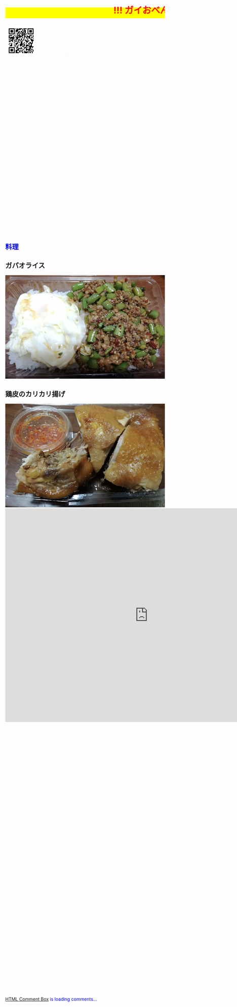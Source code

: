 <html lang="ja">
 <head>
 <meta charset="UTF-8">
 <meta http-equiv="X-UA-Compatible" content="IE=EmulateIE10" />
 <title>再スタート</title>

<style type="text/css">
 p {
color: #fffafa;
font-size: 1.5em;
 }
 
<!--
 .red {color:#ff0000;}
 .grey {color:#ffffff; background:#999999;}
 .snow {color:#fffafa;}
 .yellow {color:#ff0000; background:#ffff00;}
 .blue {color:#0000ff;}
 .white {color:#ffffff; blinking;}
 .waku {border:2px dotted #99cc66;
　　　　　　line-height: 200%;
　　　　　　padding: 10px;}
 -->
 
 main {
background-color: rgba(255, 255, 255, 0.5);
}

section {
background-color: rgba(255, 255, 255, 0.3);
}
 

/* 点滅 */
.blinking{
	-webkit-animation:blink 1.5s ease-in-out infinite alternate;
    -moz-animation:blink 1.5s ease-in-out infinite alternate;
    animation:blink 1.5s ease-in-out infinite alternate;
}
@-webkit-keyframes blink{
    0% {opacity:0;}
    100% {opacity:1;}
}
@-moz-keyframes blink{
    0% {opacity:0;}
    100% {opacity:1;}
}
@keyframes blink{
    0% {opacity:0;}
    100% {opacity:1;}
}

#wrap {background:none} /*PC用の背景はオフ*/
body::before {
  content:"";
  display:block;
  position:fixed;
  top:0;
  left:0;
  z-index:-1;
  width:100%;
  height:100vh;
  background:url(https://peyng.github.io/Gai_lunch/20200717_001.JPG) center/cover no-repeat; /*fixedをトル！*/
  -webkit-background-size:cover;/*Android4*/
  }
  
a.p:hover {
    position: relative;
    text-decoration: none;
}
a.p span {
    display: none;
    position: relative;
    top: -0.5em;
    left: 2em;
}
a.p:hover span {
    border: none;
    display: block;
    width: 800px;
}   
 

@media	screen and (min-width: 540px),
	screen and (orientation: landscape) {
   p.note { display: none; }
}

</style>

<link href="https://cdnjs.cloudflare.com/ajax/libs/lightbox2/2.7.1/css/lightbox.css" rel="stylesheet">

</head>

<!--
<body onload="alert('長い間、お疲れ様でした！')" onunload="alert('再会の時まで、元気でお過ごしくださいませ〜(^o^)/')">-->
<p class="note">
  モバイル端末をお使いの場合は、画面を横向きにすると
  より見やすくご覧頂けます。
</p>
	
<h1><span class="yellow"><marquee behavior="left">!!! ガイおべんとうのHPへようこそ !!!</marquee></span></h1>
<p align="left"> <img src="QR_gai_lunch.png" alt="アクセス用QRコード" width="100">アクセス用QRコード</p>
<br><br><br><br><br><br><br><br><br><br><br><br><br><br><br><br><br><br><br><br><br><br><br><br><br><br><br><br><br><br><br>

<section>
<font color="blue"><h2>料理</h2></font>
<h2>ガパオライス</h2>
<a href="20200717_002.JPG" data-lightbox="abc"><img src="20200717_002.JPG" alt="サンプル画像" width="1000" /></a>
<h2>鶏皮のカリカリ揚げ</h2>
<a href="20200717_003.JPG" data-lightbox="abc"><img src="20200717_003.JPG" alt="サンプル画像" width="1000" /></a>
<!--
<a href="20190830_009.jpg" data-lightbox="abc"><img src="20190830_009.jpg" alt="サンプル画像" width="300" /></a>
<a href="20190830_010.jpg" data-lightbox="abc"><img src="20190830_010.jpg" alt="サンプル画像" width="300" /></a>
<a href="20190830_006.jpg" data-lightbox="abc"><img src="20190830_006.jpg" alt="サンプル画像" width="600" /></a>-->

<iframe src="https://www.google.com/maps/embed?pb=!1m18!1m12!1m3!1d15402.316076357512!2d139.89242457635942!3d36.56742182636749!2m3!1f0!2f0!3f0!3m2!1i1024!2i768!4f13.1!3m3!1m2!1s0x0%3A0xbdf88990c0603c1!2z4Lij4LmJ4Liy4LiZ4LmE4LiB4LmI4Lib4Li04LmI4LiZ4LmC4LiVKOOCrOOCpOOBiuOBueOCk-OBqOOBhik!5e0!3m2!1sja!2sjp!4v1594973319281!5m2!1sja!2sjp" width="900" height="675" frameborder="0" style="border:0;" allowfullscreen="" aria-hidden="false" tabindex="0"></iframe>
</section>

<br><br><br><br><br><br><br><br><br><br><br><br><br><br><br><br><br><br><br><br><br><br><br><br><br><br><br><br><br><br>
<!--
<section>
<h2>気象庁、高解像度降水ナウキャスト</h2>
 <iframe src="https://www.jma.go.jp/jp/highresorad/" width="600" height="1080" frameborder="0" style="border:0" allowfullscreen></iframe>
       </section>
-->
<br><br>

<main><span class="blue">
<!-- begin wwww.htmlcommentbox.com -->
 <div id="HCB_comment_box"><a href="http://www.htmlcommentbox.com">HTML Comment Box</a> is loading comments...</div>
 <link rel="stylesheet" type="text/css" href="//www.htmlcommentbox.com/static/skins/bootstrap/twitter-bootstrap.css?v=0" />
 <script type="text/javascript" id="hcb"> /*<!--*/ if(!window.hcb_user){hcb_user={};} (function(){var s=document.createElement("script"), l=hcb_user.PAGE || (""+window.location).replace(/'/g,"%27"), h="//www.htmlcommentbox.com";s.setAttribute("type","text/javascript");s.setAttribute("src", h+"/jread?page="+encodeURIComponent(l).replace("+","%2B")+"&opts=16862&num=10&ts=1549107119172");if (typeof s!="undefined") document.getElementsByTagName("head")[0].appendChild(s);})(); /*-->*/ </script>
<!-- end www.htmlcommentbox.com -->
</span></main>
       
       
<p>&#160;</p><p>&#160;</p>

<p>&#160;</p><p>&#160;</p><p>&#160;</p><p>&#160;</p><p>&#160;</p><p>&#160;</p><p>&#160;</p>
       <p>&#160;</p><p>&#160;</p><p>&#160;</p><p>&#160;</p><p>&#160;</p><p>&#160;</p><p>&#160;</p><p>&#160;</p>


<!--      
<p align="right"><marquee direction="left" scrollamount="10" width="80%">背景は佐々木正美 送別会@なかはら、2011/01/14撮影 ~~~ (^^)/</marquee></p>-->


<script src="https://code.jquery.com/jquery-1.12.4.min.js" type="text/javascript"></script>
<script src="https://cdnjs.cloudflare.com/ajax/libs/lightbox2/2.7.1/js/lightbox.min.js" type="text/javascript"></script>


<script type='text/javascript' src='https://peyng.github.io/restart/jquery.js?ver=1.12.4'></script>
<script src="https://peyng.github.io/restart/jquery.goup.min.js"></script>
<script src="https://peyng.github.io/restart/my.js"></script> 

<!-- フッタ -->
 <footer>
	<span class="white">Copyright 2020/07/17 peyng</span>
 </footer>
